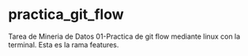 # practica_git_flow
Tarea de Mineria de Datos 01-Practica de git flow mediante linux con la terminal.
Esta es la rama features.